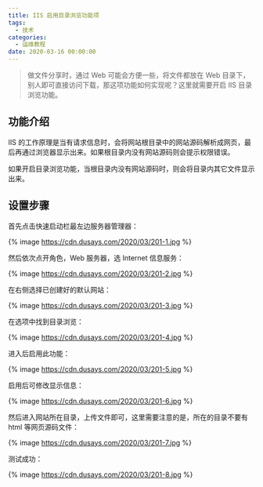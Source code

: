 ```yaml
---
title: IIS 启用目录浏览功能项
tags:
  - 技术
categories:
  - 运维教程
date: 2020-03-16 00:00:00
---
```


> 做文件分享时，通过 Web 可能会方便一些，将文件都放在 Web 目录下，别人即可直接访问下载，那这项功能如何实现呢？这里就需要开启 IIS 目录浏览功能。

<!-- more -->

## 功能介绍

IIS 的工作原理是当有请求信息时，会将网站根目录中的网站源码解析成网页，最后再通过浏览器显示出来。如果根目录内没有网站源码则会提示权限错误。

如果开启目录浏览功能，当根目录内没有网站源码时，则会将目录内其它文件显示出来。

## 设置步骤

首先点击快速启动栏最左边服务器管理器：

{% image https://cdn.dusays.com/2020/03/201-1.jpg %}

然后依次点开角色，Web 服务器，选 Internet 信息服务：

{% image https://cdn.dusays.com/2020/03/201-2.jpg %}

在右侧选择已创建好的默认网站：

{% image https://cdn.dusays.com/2020/03/201-3.jpg %}

在选项中找到目录浏览：

{% image https://cdn.dusays.com/2020/03/201-4.jpg %}

进入后启用此功能：

{% image https://cdn.dusays.com/2020/03/201-5.jpg %}

启用后可修改显示信息：

{% image https://cdn.dusays.com/2020/03/201-6.jpg %}

然后进入网站所在目录，上传文件即可，这里需要注意的是，所在的目录不要有 html 等网页源码文件：

{% image https://cdn.dusays.com/2020/03/201-7.jpg %}

测试成功：

{% image https://cdn.dusays.com/2020/03/201-8.jpg %}
